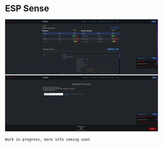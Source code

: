 # ESP Sense

![](https://github.com/AddioElectronics/ESP-Sense/blob/main/images/preview_esp-sense_homepage.png?raw=true)
![](https://github.com/AddioElectronics/ESP-Sense/blob/main/images/preview_esp-sense_updatepage.png?raw=true)

`Work in progress, more info coming soon`